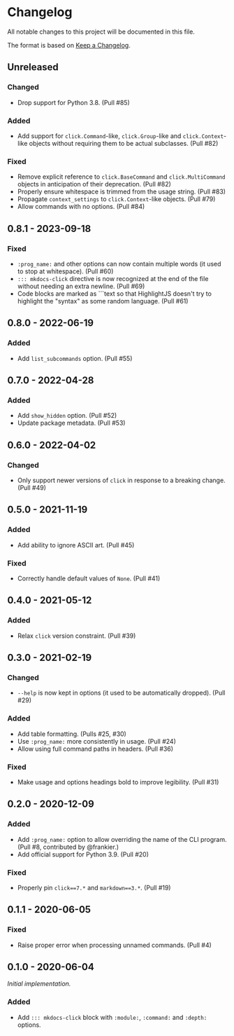 # Changelog

All notable changes to this project will be documented in this file.

The format is based on [Keep a Changelog](https://keepachangelog.com/en/1.0.0/).

## Unreleased

### Changed

- Drop support for Python 3.8. (Pull #85)

### Added

- Add support for `click.Command`-like, `click.Group`-like and `click.Context`-like objects without requiring them to be actual subclasses. (Pull #82)

### Fixed

- Remove explicit reference to `click.BaseCommand` and `click.MultiCommand` objects in anticipation of their deprecation. (Pull #82)
- Properly ensure whitespace is trimmed from the usage string. (Pull #83)
- Propagate `context_settings` to `click.Context`-like objects. (Pull #79)
- Allow commands with no options. (Pull #84)

## 0.8.1 - 2023-09-18

### Fixed

- `:prog_name:` and other options can now contain multiple words (it used to stop at whitespace). (Pull #60)
- `::: mkdocs-click` directive is now recognized at the end of the file without needing an extra newline. (Pull #69)
- Code blocks are marked as ```text so that HighlightJS doesn't try to highlight the "syntax" as some random language. (Pull #61)

## 0.8.0 - 2022-06-19

### Added

- Add `list_subcommands` option. (Pull #55)

## 0.7.0 - 2022-04-28

### Added

- Add `show_hidden` option. (Pull #52)
- Update package metadata. (Pull #53)

## 0.6.0 - 2022-04-02

### Changed

- Only support newer versions of `click` in response to a breaking change. (Pull #49)

## 0.5.0 - 2021-11-19

### Added

- Add ability to ignore ASCII art. (Pull #45)

### Fixed

- Correctly handle default values of `None`. (Pull #41)

## 0.4.0 - 2021-05-12

### Added

- Relax `click` version constraint. (Pull #39)

## 0.3.0 - 2021-02-19

### Changed

- `--help` is now kept in options (it used to be automatically dropped). (Pull #29)

### Added

- Add table formatting. (Pulls #25, #30)
- Use `:prog_name:` more consistently in usage. (Pull #24)
- Allow using full command paths in headers. (Pull #36)

### Fixed

- Make usage and options headings bold to improve legibility. (Pull #31)

## 0.2.0 - 2020-12-09

### Added

- Add `:prog_name:` option to allow overriding the name of the CLI program. (Pull #8, contributed by @frankier.)
- Add official support for Python 3.9. (Pull #20)

### Fixed

- Properly pin `click==7.*` and `markdown==3.*`. (Pull #19)

## 0.1.1 - 2020-06-05

### Fixed

- Raise proper error when processing unnamed commands. (Pull #4)

## 0.1.0 - 2020-06-04

_Initial implementation._

### Added

- Add `::: mkdocs-click` block with `:module:`, `:command:` and `:depth:` options.
